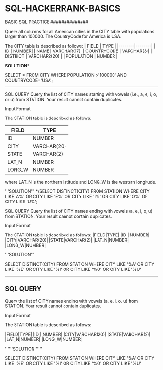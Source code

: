 # SQL-HACKERRANK-BASICS
BASIC SQL PRACTICE
##############

Query all columns for all American cities in the CITY table with populations larger than 100000. The CountryCode for America is USA.


The CITY table is described as follows:
| FIELD  |  TYPE  |
|--------|--------|
|  ID    |  NUMBER|
| NAME   | VARCHAR(17)|
| COUNTRYCODE | VARCHAR(3)|
| DISTRICT |  VARCHAR2(20) |
| POPULATION | NUMBER |

******SOLUTION*******


SELECT * FROM CITY WHERE POPULATION >'100000' AND COUNTRYCODE='USA';


































--------------------------------------------------------------------------------------------------------------------------------------------------------


SQL QUERY 
Query the list of CITY names starting with vowels (i.e., a, e, i, o, or u) from STATION. Your result cannot contain duplicates.

Input Format

The STATION table is described as follows:

|  FIELD  |  TYPE  |
|---------|--------|
|ID       | NUMBER |
|CITY     |VARCHAR(20)|
|STATE    |VARCHAR(2)|
|LAT_N    |NUMBER|
|LONG_W   |NUMBER|

where LAT_N is the northern latitude and LONG_W is the western longitude.

'''SOLUTION'''
*/SELECT DISTINCT(CITY) FROM STATION
WHERE CITY LIKE 'A%' OR CITY LIKE 'E%' OR CITY LIKE 'I%' OR CITY LIKE 'O%' OR CITY LIKE 'U%';


SQL QUERY 
Query the list of CITY names ending with vowels (a, e, i, o, u) from STATION. Your result cannot contain duplicates.

Input Format

The STATION table is described as follows:
|FIELD|TYPE|
|ID | NUMBER|
|CITY|VARCHAR(20)|
|STATE|VARCHAR(2)|
|LAT_N|NUMBER|
|LONG_W|NUMBER|

'''SOLUTION'''


SELECT DISTINCT(CITY) 
FROM STATION
WHERE CITY LIKE '%A' OR CITY LIKE '%E' OR CITY LIKE '%I' OR CITY LIKE '%O' OR CITY LIKE '%U'

------------------------------------------------------------------------------------------------------------------------------------------

SQL QUERY 
-------------------------------------------------------------------------------------------
Query the list of CITY names ending with vowels (a, e, i, o, u) from STATION. Your result cannot contain duplicates.

Input Format

The STATION table is described as follows:

|FIELD|TYPE|
|ID | NUMBER|
|CITY|VARCHAR(20)|
|STATE|VARCHAR(2)|
|LAT_N|NUMBER|
|LONG_W|NUMBER|

''''''SOLUTION''''''

SELECT DISTINCT(CITY) 
FROM STATION
WHERE CITY LIKE '%A' OR CITY LIKE '%E' OR CITY LIKE '%I' OR CITY LIKE '%O' OR CITY LIKE '%U'




